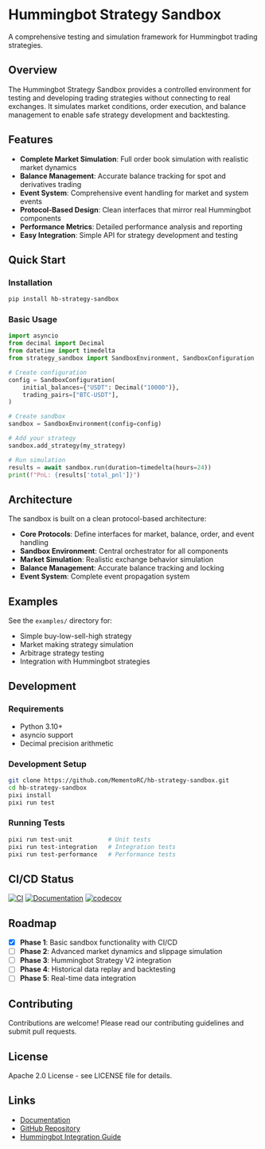 # Hummingbot Strategy Sandbox

A comprehensive testing and simulation framework for Hummingbot trading strategies.

## Overview

The Hummingbot Strategy Sandbox provides a controlled environment for testing and developing trading strategies without connecting to real exchanges. It simulates market conditions, order execution, and balance management to enable safe strategy development and backtesting.

## Features

- **Complete Market Simulation**: Full order book simulation with realistic market dynamics
- **Balance Management**: Accurate balance tracking for spot and derivatives trading
- **Event System**: Comprehensive event handling for market and system events
- **Protocol-Based Design**: Clean interfaces that mirror real Hummingbot components
- **Performance Metrics**: Detailed performance analysis and reporting
- **Easy Integration**: Simple API for strategy development and testing

## Quick Start

### Installation

```bash
pip install hb-strategy-sandbox
```

### Basic Usage

```python
import asyncio
from decimal import Decimal
from datetime import timedelta
from strategy_sandbox import SandboxEnvironment, SandboxConfiguration

# Create configuration
config = SandboxConfiguration(
    initial_balances={"USDT": Decimal("10000")},
    trading_pairs=["BTC-USDT"],
)

# Create sandbox
sandbox = SandboxEnvironment(config=config)

# Add your strategy
sandbox.add_strategy(my_strategy)

# Run simulation
results = await sandbox.run(duration=timedelta(hours=24))
print(f"PnL: {results['total_pnl']}")
```

## Architecture

The sandbox is built on a clean protocol-based architecture:

- **Core Protocols**: Define interfaces for market, balance, order, and event handling
- **Sandbox Environment**: Central orchestrator for all components
- **Market Simulation**: Realistic exchange behavior simulation
- **Balance Management**: Accurate balance tracking and locking
- **Event System**: Complete event propagation system

## Examples

See the `examples/` directory for:

- Simple buy-low-sell-high strategy
- Market making strategy simulation
- Arbitrage strategy testing
- Integration with Hummingbot strategies

## Development

### Requirements

- Python 3.10+
- asyncio support
- Decimal precision arithmetic

### Development Setup

```bash
git clone https://github.com/MementoRC/hb-strategy-sandbox.git
cd hb-strategy-sandbox
pixi install
pixi run test
```

### Running Tests

```bash
pixi run test-unit          # Unit tests
pixi run test-integration   # Integration tests
pixi run test-performance   # Performance tests
```

## CI/CD Status

[![CI](https://github.com/MementoRC/hb-strategy-sandbox/workflows/CI/badge.svg)](https://github.com/MementoRC/hb-strategy-sandbox/actions/workflows/ci.yml)
[![Documentation](https://github.com/MementoRC/hb-strategy-sandbox/workflows/Documentation/badge.svg)](https://github.com/MementoRC/hb-strategy-sandbox/actions/workflows/docs.yml)
[![codecov](https://codecov.io/gh/MementoRC/hb-strategy-sandbox/branch/main/graph/badge.svg)](https://codecov.io/gh/MementoRC/hb-strategy-sandbox)

## Roadmap

- [x] **Phase 1**: Basic sandbox functionality with CI/CD
- [ ] **Phase 2**: Advanced market dynamics and slippage simulation
- [ ] **Phase 3**: Hummingbot Strategy V2 integration
- [ ] **Phase 4**: Historical data replay and backtesting
- [ ] **Phase 5**: Real-time data integration

## Contributing

Contributions are welcome! Please read our contributing guidelines and submit pull requests.

## License

Apache 2.0 License - see LICENSE file for details.

## Links

- [Documentation](https://mementorc.github.io/hb-strategy-sandbox)
- [GitHub Repository](https://github.com/MementoRC/hb-strategy-sandbox)
- [Hummingbot Integration Guide](https://docs.hummingbot.org)
